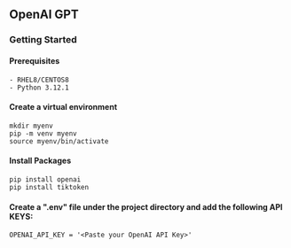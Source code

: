 ## OpenAI GPT


### Getting Started

#### Prerequisites
```
- RHEL8/CENTOS8
- Python 3.12.1
```

#### Create a virtual environment
```
mkdir myenv
pip -m venv myenv
source myenv/bin/activate
```

#### Install Packages 
```
pip install openai
pip install tiktoken
```

#### Create a ".env" file under the project directory and add the following API KEYS:
```
OPENAI_API_KEY = '<Paste your OpenAI API Key>'
```



